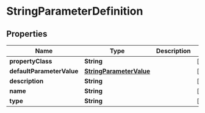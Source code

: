 

# StringParameterDefinition


## Properties

| Name | Type | Description | Notes |
|------------ | ------------- | ------------- | -------------|
|**propertyClass** | **String** |  |  [optional] |
|**defaultParameterValue** | [**StringParameterValue**](StringParameterValue.md) |  |  [optional] |
|**description** | **String** |  |  [optional] |
|**name** | **String** |  |  [optional] |
|**type** | **String** |  |  [optional] |



